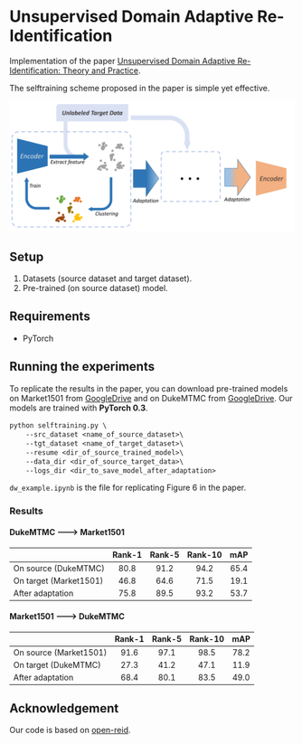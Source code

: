 # Unsupervised Domain Adaptive Re-Identification

Implementation of the paper [Unsupervised Domain Adaptive Re-Identification: Theory and Practice](https://arxiv.org/abs/1807.11334). 

The selftraining scheme proposed in the paper is simple yet effective.

![Illustration of the selftraining scheme.](./data/algorithm_illustration.png)

## Setup

1. Datasets (source dataset and target dataset).
2. Pre-trained (on source dataset) model.

## Requirements

- PyTorch

## Running the experiments

To replicate the results in the paper, you can download pre-trained models on Market1501 from [GoogleDrive](https://drive.google.com/open?id=1xNqduSroUMDbM_E5VeeR1WuykMh8Oxlb) and on DukeMTMC from [GoogleDrive](https://drive.google.com/file/d/1CFuf_vF9OphbuCyMefa3W8GA8tgcvSkI/view?usp=sharing). Our models are trained with __PyTorch 0.3__.

<!-- > Code is temporarily removed in the latest commit due to a bug of memory leak. Please check the commit history. If you have any questions, please contact liangchen.song AT horizon.ai. -->

```
python selftraining.py \
    --src_dataset <name_of_source_dataset>\
    --tgt_dataset <name_of_target_dataset>\
    --resume <dir_of_source_trained_model>\
    --data_dir <dir_of_source_target_data>\
    --logs_dir <dir_to_save_model_after_adaptation>
```

`dw_example.ipynb` is the file for replicating Figure 6 in the paper.

### Results

#### DukeMTMC ---> Market1501

| | Rank-1 | Rank-5 | Rank-10| mAP|
| --- | :---: | :---: | :---: | :---: |
|On source (DukeMTMC)| 80.8 | 91.2 | 94.2 | 65.4|
|On target (Market1501)| 46.8|64.6|71.5|19.1|
|After adaptation| 75.8|89.5|93.2|53.7|

#### Market1501 ---> DukeMTMC

| | Rank-1 | Rank-5 | Rank-10| mAP|
| --- | :---: | :---: | :---: | :---: |
|On source (Market1501)| 91.6 | 97.1 | 98.5 | 78.2|
|On target (DukeMTMC)| 27.3|41.2|47.1|11.9|
|After adaptation| 68.4|80.1|83.5|49.0|

<!-- #### Market1501 --- > CUHK03 -->

<!-- | | Rank-1 | Rank-5 | Rank-10| mAP| -->
<!-- | --- | :---: | :---: | :---: | :---: | -->
<!-- |On source (Market1501)| 91.6 | 97.1 | 98.5 | 78.2| -->
<!-- |On target (CUHK03)| 11.5|23.5|34.5|9.0| -->
<!-- |After adaptation| 38.0|59.5|69.0|28.9| -->

## Acknowledgement

Our code is based on [open-reid](https://github.com/Cysu/open-reid).